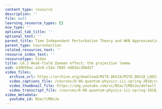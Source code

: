 ```yaml
---
content_type: resource
description: ''
file: null
learning_resource_types: []
ocw_type: ''
optional_tab_title: ''
optional_text: ''
parent_title: Time Independent Perturbation Theory and WKB Approximation
parent_type: CourseSection
related_resources_text: ''
resource_index_text: ''
resourcetype: Video
title: L6.3 Weak-field Zeeman effect; the projection lemma
uid: e30b59ac-a3c0-c54a-f085-4d01bc306d27
video_files:
  archive_url: https://archive.org/download/MIT8.06S18/MIT8_06S18_L06S3_300k.mp4
  video_captions_file: /courses/8-06-quantum-physics-iii-spring-2018/ceced4a740d550bdae1921856ffe16a3_NSac7cMQnJw.vtt
  video_thumbnail_file: https://img.youtube.com/vi/NSac7cMQnJw/default.jpg
  video_transcript_file: /courses/8-06-quantum-physics-iii-spring-2018/f73025b5455efa2517ca84d3645dea4c_NSac7cMQnJw.pdf
video_metadata:
  youtube_id: NSac7cMQnJw
---
```

